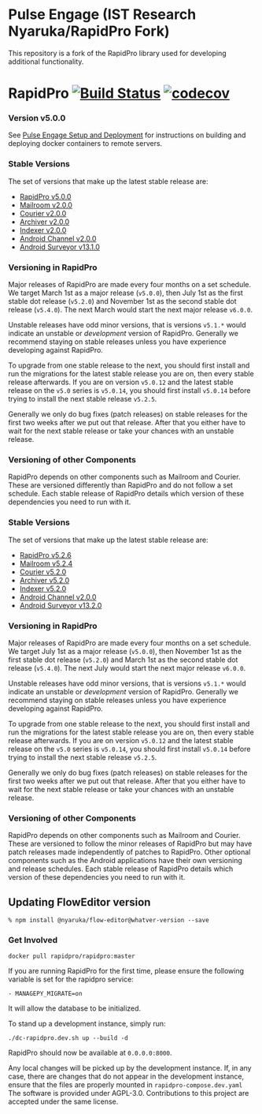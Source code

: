 # Pulse Engage (IST Research Nyaruka/RapidPro Fork)

This repository is a fork of the RapidPro library used for developing additional functionality.
# RapidPro [![Build Status](https://travis-ci.org/rapidpro/rapidpro.svg?branch=master)](https://travis-ci.org/rapidpro/rapidpro) [![codecov](https://codecov.io/gh/rapidpro/rapidpro/branch/master/graph/badge.svg)](https://codecov.io/gh/rapidpro/rapidpro)    

### Version v5.0.0
See [Pulse Engage Setup and Deployment](https://istresearch.atlassian.net/wiki/spaces/PULSE/pages/506069039/Pulse+Engage+RapidPro+Setup+and+Deployment) for instructions on building and deploying docker containers to remote servers.

### Stable Versions

The set of versions that make up the latest stable release are:

 * [RapidPro v5.0.0](https://github.com/rapidpro/rapidpro/releases/tag/v5.0.0)
 * [Mailroom v2.0.0](https://github.com/nyaruka/mailroom/releases/tag/v2.0.0)
 * [Courier v2.0.0](https://github.com/nyaruka/courier/releases/tag/v2.0.0)
 * [Archiver v2.0.0](https://github.com/nyaruka/rp-archiver/releases/tag/v2.0.0)
 * [Indexer v2.0.0](https://github.com/nyaruka/rp-indexer/releases/tag/v2.0.0)
 * [Android Channel v2.0.0](https://github.com/rapidpro/android-channel/releases/tag/v2.0.0)
 * [Android Surveyor v13.1.0](https://github.com/rapidpro/surveyor/releases/tag/v13.1.0)

### Versioning in RapidPro

Major releases of RapidPro are made every four months on a set schedule. We target March 1st
as a major release (`v5.0.0`), then July 1st as the first stable dot release (`v5.2.0`) and November 1st
as the second stable dot release (`v5.4.0`). The next March would start the next major release `v6.0.0`.

Unstable releases have odd minor versions, that is versions `v5.1.*` would indicate an unstable or *development*
version of RapidPro. Generally we recommend staying on stable releases unless you
have experience developing against RapidPro.

To upgrade from one stable release to the next, you should first install and run the migrations
for the latest stable release you are on, then every stable release afterwards. If you are
on version `v5.0.12` and the latest stable release on the `v5.0` series is `v5.0.14`, you should
first install `v5.0.14` before trying to install the next stable release `v5.2.5`.

Generally we only do bug fixes (patch releases) on stable releases for the first two weeks after we put
out that release. After that you either have to wait for the next stable release or take your
chances with an unstable release.

### Versioning of other Components

RapidPro depends on other components such as Mailroom and Courier. These are versioned
differently than RapidPro and do not follow a set schedule. Each stable release of RapidPro
details which version of these dependencies you need to run with it.

### Stable Versions

The set of versions that make up the latest stable release are:

 * [RapidPro v5.2.6](https://github.com/rapidpro/rapidpro/releases/tag/v5.2.6)
 * [Mailroom v5.2.4](https://github.com/nyaruka/mailroom/releases/tag/v5.2.4)
 * [Courier v5.2.0](https://github.com/nyaruka/courier/releases/tag/v5.2.0)
 * [Archiver v5.2.0](https://github.com/nyaruka/rp-archiver/releases/tag/v5.2.0)
 * [Indexer v5.2.0](https://github.com/nyaruka/rp-indexer/releases/tag/v5.2.0)
 * [Android Channel v2.0.0](https://github.com/rapidpro/android-channel/releases/tag/v2.0.0)
 * [Android Surveyor v13.2.0](https://github.com/rapidpro/surveyor/releases/tag/v13.2.0)

### Versioning in RapidPro

Major releases of RapidPro are made every four months on a set schedule. We target July 1st
as a major release (`v5.0.0`), then November 1st as the first stable dot release (`v5.2.0`) and March 1st
as the second stable dot release (`v5.4.0`). The next July would start the next major release `v6.0.0`.

Unstable releases have odd minor versions, that is versions `v5.1.*` would indicate an unstable or *development*
version of RapidPro. Generally we recommend staying on stable releases unless you
have experience developing against RapidPro.

To upgrade from one stable release to the next, you should first install and run the migrations
for the latest stable release you are on, then every stable release afterwards. If you are
on version `v5.0.12` and the latest stable release on the `v5.0` series is `v5.0.14`, you should
first install `v5.0.14` before trying to install the next stable release `v5.2.5`.

Generally we only do bug fixes (patch releases) on stable releases for the first two weeks after we put
out that release. After that you either have to wait for the next stable release or take your
chances with an unstable release.

### Versioning of other Components

RapidPro depends on other components such as Mailroom and Courier. These are versioned to follow the minor releases of RapidPro but may have patch releases made independently of patches to RapidPro. Other optional components such as the Android applications have their own versioning and release schedules. Each stable release of RapidPro details which version of these dependencies you need to run with it.

## Updating FlowEditor version

```
% npm install @nyaruka/flow-editor@whatver-version --save
```

### Get Involved

```
docker pull rapidpro/rapidpro:master
```

If you are running RapidPro for the first time, please ensure the following variable is set for the rapidpro service:
```
- MANAGEPY_MIGRATE=on
```

It will allow the database to be initialized.

To stand up a development instance, simply run:

```
./dc-rapidpro.dev.sh up --build -d
```

RapidPro should now be available at `0.0.0.0:8000`.


Any local changes will be picked up by the development instance. If, in any case, there are changes that do not appear in the development instance, ensure that the files are properly mounted in `rapidpro-compose.dev.yaml`
The software is provided under AGPL-3.0. Contributions to this project are accepted under the same license.
